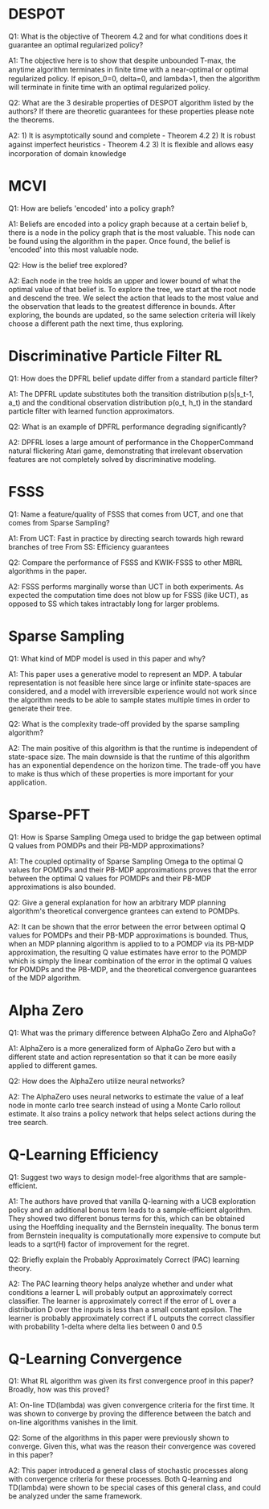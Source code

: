 DESPOT
======

Q1: What is the objective of Theorem 4.2 and for what conditions does it guarantee an optimal regularized policy?

A1: The objective here is to show that despite unbounded T-max, the anytime algorithm terminates in ﬁnite time with a near-optimal or optimal regularized policy. If epison_0=0, delta=0, and lambda>1, then the algorithm will terminate in finite time with an optimal regularized policy.

Q2: What are the 3 desirable properties of DESPOT algorithm listed by the authors? If there are theoretic guarantees for these properties please note the theorems.

A2: 1) It is asymptotically sound and complete - Theorem 4.2
2) It is robust against imperfect heuristics - Theorem 4.2
3) It is ﬂexible and allows easy incorporation of domain knowledge

MCVI
====

Q1: How are beliefs 'encoded' into a policy graph?

A1: Beliefs are encoded into a policy graph because at a certain belief b, there is a node in the policy graph that is the most valuable. This node can be found using the algorithm in the paper. Once found, the belief is 'encoded' into this most valuable node. 

Q2: How is the belief tree explored?

A2: Each node in the tree holds an upper and lower bound of what the optimal value of that belief is. To explore the tree, we start at the root node and descend the tree. We select the action that leads to the most value and the observation that leads to the greatest difference in bounds. After exploring, the bounds are updated, so the same selection criteria will likely choose a different path the next time, thus exploring. 

Discriminative Particle Filter RL
=================================

Q1: How does the DPFRL belief update differ from a standard particle filter?

A1: The DPFRL update substitutes both the transition distribution p(s|s_t-1, a_t) and the conditional observation distribution p(o_t, h_t) in the standard particle filter with learned function approximators.

Q2: What is an example of DPFRL performance degrading significantly?

A2: DPFRL loses a large amount of performance in the ChopperCommand natural flickering Atari game, demonstrating that irrelevant observation features are not completely solved by discriminative modeling.

FSSS
====

Q1: Name a feature/quality of FSSS that comes from UCT, and one that comes from Sparse Sampling?

A1: From UCT: Fast in practice by directing search towards high reward branches of tree
From SS: Efficiency guarantees

Q2: Compare the performance of FSSS and KWIK-FSSS to other MBRL algorithms in the paper.

A2: FSSS performs marginally worse than UCT in both experiments. As expected the computation time does not blow up for FSSS (like UCT), as opposed to SS which takes intractably long for larger problems.

Sparse Sampling
===============

Q1: What kind of MDP model is used in this paper and why?

A1: This paper uses a generative model to represent an MDP. A tabular representation is not feasible here since large or infinite state-spaces are considered, and a model with irreversible experience would not work since the algorithm needs to be able to sample states multiple times in order to generate their tree.

Q2: What is the complexity trade-off provided by the sparse sampling algorithm?

A2: The main positive of this algorithm is that the runtime is independent of state-space size. The main downside is that the runtime of this algorithm has an exponential dependence on the horizon time. The trade-off you have to make is thus which of these properties is more important for your application.

Sparse-PFT
==========

Q1: How is Sparse Sampling Omega used to bridge the gap between optimal Q values from POMDPs and their PB-MDP approximations? 

A1: The coupled optimality of Sparse Sampling Omega to the optimal Q values for POMDPs and their PB-MDP approximations proves that the error between the optimal Q values for POMDPs and their PB-MDP approximations is also bounded. 

Q2: Give a general explanation for how an arbitrary MDP planning algorithm's theoretical convergence grantees can extend to POMDPs. 

A2: It can be shown that the error between the error between optimal Q values for POMDPs and their PB-MDP approximations is bounded. Thus, when an MDP planning algorithm is applied to to a POMDP via its PB-MDP approximation, the resulting Q value estimates have error to the POMDP which is simply the linear combination of the error in the optimal Q values for POMDPs and the PB-MDP, and the theoretical convergence guarantees of the MDP algorithm. 

Alpha Zero
==========

Q1: What was the primary difference between AlphaGo Zero and AlphaGo?

A1: AlphaZero is a more generalized form of AlphaGo Zero but with a different state and action representation so that it can be more easily applied to different games.

Q2: How does the AlphaZero utilize neural networks?

A2: The AlphaZero uses neural networks to estimate the value of a leaf node in monte carlo tree search instead of using a Monte Carlo rollout estimate. It also trains a policy network that helps select actions during the tree search.

Q-Learning Efficiency
=====================

Q1: Suggest two ways to design model-free algorithms that are sample-efficient.

A1: The authors have proved that vanilla Q-learning with a UCB exploration policy and an additional bonus term leads to a sample-efficient algorithm.  They showed two different bonus terms for this, which can be obtained using the Hoeffding inequality and the Bernstein inequality.  The bonus term from Bernstein inequality is computationally more expensive to compute but leads to a sqrt(H) factor of improvement for the regret.

Q2: Briefly explain the Probably Approximately Correct (PAC) learning theory.

A2: The PAC learning theory helps analyze whether and under what conditions a learner L will probably output an approximately correct classifier. The learner is approximately correct if the error of L over a distribution D over the inputs is less than a small constant epsilon. The learner is probably approximately correct if L outputs the correct classifier with probability 1-delta where delta lies between 0 and 0.5

Q-Learning Convergence
======================

Q1: What RL algorithm was given its first convergence proof in this paper? Broadly, how was this proved?

A1: On-line TD(lambda) was given convergence criteria for the first time. It was shown to converge by proving the difference between the batch and on-line algorithms vanishes in the limit.

Q2: Some of the algorithms in this paper were previously shown to converge. Given this, what was the reason their convergence was covered in this paper?

A2: This paper introduced a general class of stochastic processes along with convergence criteria for these processes. Both Q-learning and TD(lambda) were shown to be special cases of this general class, and could be analyzed under the same framework.
